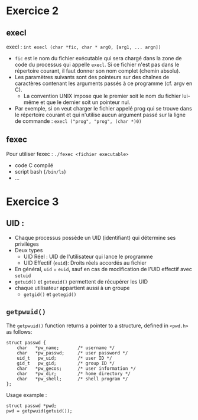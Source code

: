 # Exercice 2
## execl
execl : `int execl (char *fic, char * arg0, [arg1, ... argn])`
* `fic` est le nom du fichier exécutable qui sera chargé dans la zone de code du processus qui appelle `execl`. Si ce fichier n'est pas dans le répertoire courant, il faut donner son nom complet (chemin absolu).
* Les paramètres suivants sont des pointeurs sur des chaînes de caractères contenant les arguments passés à ce programme (cf. argv en C).
    * La convention UNIX impose que le premier soit le nom du fichier lui-même et que le dernier soit un pointeur nul.
* Par exemple, si on veut charger le fichier appelé prog qui se trouve dans le répertoire courant et qui n'utilise
aucun argument passé sur la ligne de commande :
``execl ("prog", "prog", (char *)0)``


## fexec
Pour utiliser fexec : `./fexec <fichier executable>`
* code C compilé
* script bash (`/bin/ls`)
* ...

# Exercice 3
## UID :
* Chaque processus possède un UID (identifiant) qui détermine ses privilèges
* Deux types 
    * UID Réel : UID de l'utilisateur qui lance le programme
    * UID Effectif (`euid`): Droits réels accordés au fichier
* En général, `uid` = `euid`, sauf en cas de modification de l'UID effectif avec `setuid`
* `getuid()` et `geteuid()` permettent de récupérer les UID
* chaque utilisateur appartient aussi à un groupe 
    * `getgid()` et `getegid()`

## `getpwuid()`
The ``getpwuid()`` function returns a pointer to a structure, defined in `<pwd.h>` as follows:

    struct passwd {
        char   *pw_name;       /* username */
        char   *pw_passwd;     /* user password */
        uid_t   pw_uid;        /* user ID */
        gid_t   pw_gid;        /* group ID */
        char   *pw_gecos;      /* user information */
        char   *pw_dir;        /* home directory */
        char   *pw_shell;      /* shell program */
    };

Usage example : 

    struct passwd *pwd;
    pwd = getpwuid(getuid());
